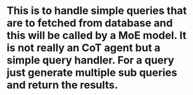 # This is to handle simple queries that are to fetched from database and this will be called by a MoE model. It is not really an CoT agent but a simple query handler. For a query just generate multiple sub queries and return the results.